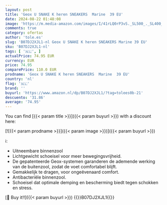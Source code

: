 ```yaml
---
layout: post
title: 'Geox U SNAKE K heren SNEAKERS  Marine  39 EU'
date: 2024-08-22 01:48:08
image: 'https://m.media-amazon.com/images/I/41rLQ0rP3vS._SL500_._SL400_.jpg'
comments: true
category: ofertas
author: 'tole.es'
slug: 'B07DJ2XJL1-nl Geox U SNAKE K heren SNEAKERS Marine 39 EU'
sku: 'B07DJ2XJL1-nl'
tags: [ '🇳🇱', ]
actualPrice: 74.95 EUR
currency: EUR
price: 74.95
comparePrice: 110.0 EUR
prodname: 'Geox U SNAKE K heren SNEAKERS  Marine  39 EU'
country: 'nl'
flag: '🇳🇱'
brand: ''
buyurl: 'https://www.amazon.nl/dp/B07DJ2XJL1/?tag=tolees0b-21'
descuento: '31.86'
average: '74.95'
---
```


You can find [{{< param title >}}]({{< param buyurl >}}) with a discount here:

[![{{< param prodname >}}]({{< param image >}})]({{< param buyurl >}})

ℹ️:

- Uitneembare binnenzool
- Lichtgewicht schoeisel voor meer bewegingsvrijheid.
- De gepatenteerde Geox-systemen garanderen de ademende werking van de buitenzool, zodat de voet comfortabel blijft.
- Gemakkelijk te dragen, voor ongeëvenaard comfort.
- Antibacteriële binnenzool.
- Schoeisel dat optimale demping en bescherming biedt tegen schokken en stress.

[🛒 Buy it!!]({{< param buyurl >}})
{{<world>}}B07DJ2XJL1{{</world>}}
